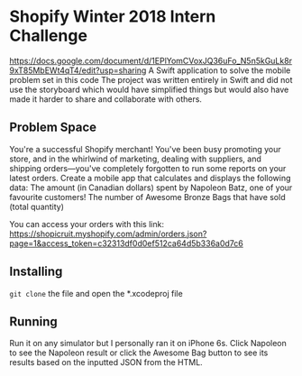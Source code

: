 # Shopify Winter 2018 Intern Challenge
https://docs.google.com/document/d/1EPlYomCVoxJQ36uFo_N5n5kGuLk8r9xT85MbEWt4qT4/edit?usp=sharing 
A Swift application to solve the mobile problem set in this code
The project was written entirely in Swift and did not use the storyboard which would have simplified things but would
also have made it harder to share and collaborate with others. 

## Problem Space
You're a successful Shopify merchant! You've been busy promoting your store, and in the whirlwind of marketing, dealing with suppliers, and shipping orders—you've completely forgotten to run some reports on your latest orders. Create a mobile app that calculates and displays the following data:
The amount (in Canadian dollars) spent by Napoleon Batz, one of your favourite customers!
The number of Awesome Bronze Bags that have sold (total quantity)

You can access your orders with this link:
https://shopicruit.myshopify.com/admin/orders.json?page=1&access_token=c32313df0d0ef512ca64d5b336a0d7c6

## Installing
`git clone` the file and open the *.xcodeproj file

## Running
Run it on any simulator but I personally ran it on iPhone 6s.
Click Napoleon to see the Napoleon result or click the Awesome Bag button to see its results based on the inputted JSON from the HTML.
